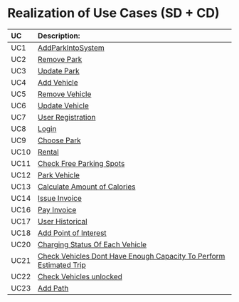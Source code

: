 # Realization of Use Cases (SD + CD)

| UC  | Description:                                                              |
|:----|:------------------------------------------------------------------------|
| UC1 | [AddParkIntoSystem](Design/UC1_AddParkIntoSystem.md) |
| UC2 | [Remove Park](Design/UC2_RemovePark.md) |
| UC3 | [Update Park](Design/UC3_UpdatePark.md) |
| UC4 | [Add Vehicle](Design/UC4_AddVehicle.md) |
| UC5 | [Remove Vehicle](Design/UC5_RemoveVehicle.md) |
| UC6 | [Update Vehicle](Design/UC6_UpdateVehicle.md) |
| UC7 | [User Registration](Design/UC7_UserRegistration.md) |
| UC8 | [Login](Design/UC8_Login.md) |
| UC9 | [Choose Park](Design/UC9_ChoosePark.md) |
| UC10 | [Rental](Design/UC10_Rental.md) |
| UC11 | [Check Free Parking Spots](Design/UC11_CheckFreeParkingSpots.md)|
| UC12 | [Park Vehicle](Design/UC12_ParkVehicle.md)|
| UC13 | [Calculate Amount of Calories](Design/UC13_CalculateAmountCalories.md) |
| UC14 | [Issue Invoice](Design/UC14_IssueInvoice.md)  |
| UC16 | [Pay Invoice](Design/UC16_PayInvoice.md)   |
| UC17 | [User Historical](Design/UC17_UserHistorical.md)   |
| UC18 | [Add Point of Interest](Design/UC18_AddPOI.md) |
| UC20 | [Charging Status Of Each Vehicle](Design/UC20_ChargingStatusOfEachVehicle.md)|
| UC21| [Check Vehicles Dont Have Enough Capacity To Perform Estimated Trip](Design/UC21_CheckVehiclesDontHaveEnoughCapacityToPerformEstimatedTrip.md)|
| UC22   | [Check Vehicles unlocked](Design/UC22_CheckVehiclesUnlocked.md)  |
| UC23 | [Add Path](Design/UC23_AddPath.md) |
